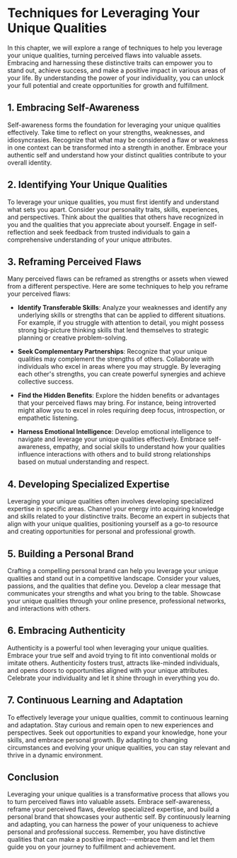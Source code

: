 Techniques for Leveraging Your Unique Qualities
========================================================

In this chapter, we will explore a range of techniques to help you leverage your unique qualities, turning perceived flaws into valuable assets. Embracing and harnessing these distinctive traits can empower you to stand out, achieve success, and make a positive impact in various areas of your life. By understanding the power of your individuality, you can unlock your full potential and create opportunities for growth and fulfillment.

**1. Embracing Self-Awareness**
-------------------------------

Self-awareness forms the foundation for leveraging your unique qualities effectively. Take time to reflect on your strengths, weaknesses, and idiosyncrasies. Recognize that what may be considered a flaw or weakness in one context can be transformed into a strength in another. Embrace your authentic self and understand how your distinct qualities contribute to your overall identity.

**2. Identifying Your Unique Qualities**
----------------------------------------

To leverage your unique qualities, you must first identify and understand what sets you apart. Consider your personality traits, skills, experiences, and perspectives. Think about the qualities that others have recognized in you and the qualities that you appreciate about yourself. Engage in self-reflection and seek feedback from trusted individuals to gain a comprehensive understanding of your unique attributes.

**3. Reframing Perceived Flaws**
--------------------------------

Many perceived flaws can be reframed as strengths or assets when viewed from a different perspective. Here are some techniques to help you reframe your perceived flaws:

* **Identify Transferable Skills**: Analyze your weaknesses and identify any underlying skills or strengths that can be applied to different situations. For example, if you struggle with attention to detail, you might possess strong big-picture thinking skills that lend themselves to strategic planning or creative problem-solving.

* **Seek Complementary Partnerships**: Recognize that your unique qualities may complement the strengths of others. Collaborate with individuals who excel in areas where you may struggle. By leveraging each other's strengths, you can create powerful synergies and achieve collective success.

* **Find the Hidden Benefits**: Explore the hidden benefits or advantages that your perceived flaws may bring. For instance, being introverted might allow you to excel in roles requiring deep focus, introspection, or empathetic listening.

* **Harness Emotional Intelligence**: Develop emotional intelligence to navigate and leverage your unique qualities effectively. Embrace self-awareness, empathy, and social skills to understand how your qualities influence interactions with others and to build strong relationships based on mutual understanding and respect.

**4. Developing Specialized Expertise**
---------------------------------------

Leveraging your unique qualities often involves developing specialized expertise in specific areas. Channel your energy into acquiring knowledge and skills related to your distinctive traits. Become an expert in subjects that align with your unique qualities, positioning yourself as a go-to resource and creating opportunities for personal and professional growth.

**5. Building a Personal Brand**
--------------------------------

Crafting a compelling personal brand can help you leverage your unique qualities and stand out in a competitive landscape. Consider your values, passions, and the qualities that define you. Develop a clear message that communicates your strengths and what you bring to the table. Showcase your unique qualities through your online presence, professional networks, and interactions with others.

**6. Embracing Authenticity**
-----------------------------

Authenticity is a powerful tool when leveraging your unique qualities. Embrace your true self and avoid trying to fit into conventional molds or imitate others. Authenticity fosters trust, attracts like-minded individuals, and opens doors to opportunities aligned with your unique attributes. Celebrate your individuality and let it shine through in everything you do.

**7. Continuous Learning and Adaptation**
-----------------------------------------

To effectively leverage your unique qualities, commit to continuous learning and adaptation. Stay curious and remain open to new experiences and perspectives. Seek out opportunities to expand your knowledge, hone your skills, and embrace personal growth. By adapting to changing circumstances and evolving your unique qualities, you can stay relevant and thrive in a dynamic environment.

**Conclusion**
--------------

Leveraging your unique qualities is a transformative process that allows you to turn perceived flaws into valuable assets. Embrace self-awareness, reframe your perceived flaws, develop specialized expertise, and build a personal brand that showcases your authentic self. By continuously learning and adapting, you can harness the power of your uniqueness to achieve personal and professional success. Remember, you have distinctive qualities that can make a positive impact---embrace them and let them guide you on your journey to fulfillment and achievement.
